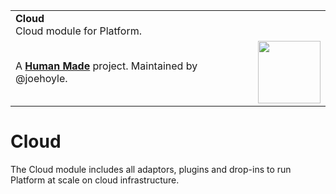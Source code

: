 <table width="100%">
	<tr>
		<td align="left" width="70">
			<strong>Cloud</strong><br />
			Cloud module for Platform.
		</td>
		<td align="right" width="20%">
		</td>
	</tr>
	<tr>
		<td>
			A <strong><a href="https://hmn.md/">Human Made</a></strong> project. Maintained by @joehoyle.
		</td>
		<td align="center">
			<img src="https://hmn.md/content/themes/hmnmd/assets/images/hm-logo.svg" width="100" />
		</td>
	</tr>
</table>

# Cloud

The Cloud module includes all adaptors, plugins and drop-ins to run Platform at scale on cloud infrastructure.
